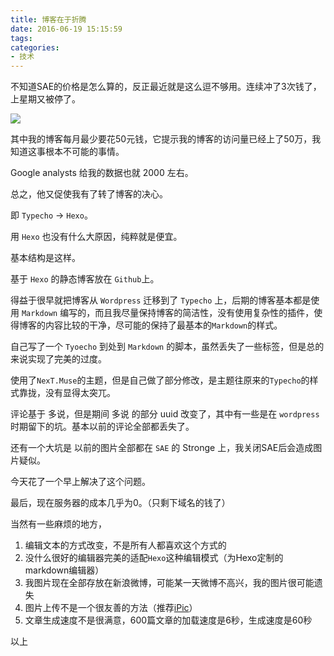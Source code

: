 ```yaml
---
title: 博客在于折腾
date: 2016-06-19 15:15:59
tags:
categories:
- 技术
---
```


不知道SAE的价格是怎么算的，反正最近就是这么逗不够用。连续冲了3次钱了，上星期又被停了。

![](http://pics.naaln.com/blog/2019-01-14-032534.jpg)

其中我的博客每月最少要花50元钱，它提示我的博客的访问量已经上了50万，我知道这事根本不可能的事情。

Google analysts 给我的数据也就 2000 左右。

总之，他又促使我有了转了博客的决心。

即 `Typecho` -> `Hexo`。

用 `Hexo` 也没有什么大原因，纯粹就是便宜。

基本结构是这样。

基于 `Hexo` 的静态博客放在 `Github`上。

得益于很早就把博客从 `Wordpress` 迁移到了 `Typecho` 上，后期的博客基本都是使用 `Markdown` 编写的，而且我尽量保持博客的简洁性，没有使用复杂性的插件，使得博客的内容比较的干净，尽可能的保持了最基本的`Markdown`的样式。

自己写了一个 `Tyoecho` 到处到 `Markdown` 的脚本，虽然丢失了一些标签，但是总的来说实现了完美的过度。

使用了`NexT.Muse`的主题，但是自己做了部分修改，是主题往原来的`Typecho`的样式靠拢，没有显得太突兀。

评论基于 多说，但是期间 多说 的部分 uuid 改变了，其中有一些是在 `wordpress` 时期留下的坑。基本以前的评论全部都丢失了。

还有一个大坑是 以前的图片全部都在 `SAE` 的 Stronge 上，我关闭SAE后会造成图片疑似。

今天花了一个早上解决了这个问题。

最后，现在服务器的成本几乎为0。（只剩下域名的钱了）

当然有一些麻烦的地方，

1. 编辑文本的方式改变，不是所有人都喜欢这个方式的
2. 没什么很好的编辑器完美的适配`Hexo`这种编辑模式（为Hexo定制的markdown编辑器）
3. 我图片现在全部存放在新浪微博，可能某一天微博不高兴，我的图片很可能遗失
4. 图片上传不是一个很友善的方法（推荐[iPic](https://github.com/whyliam/iPic)）
5. 文章生成速度不是很满意，600篇文章的加载速度是6秒，生成速度是60秒

以上
